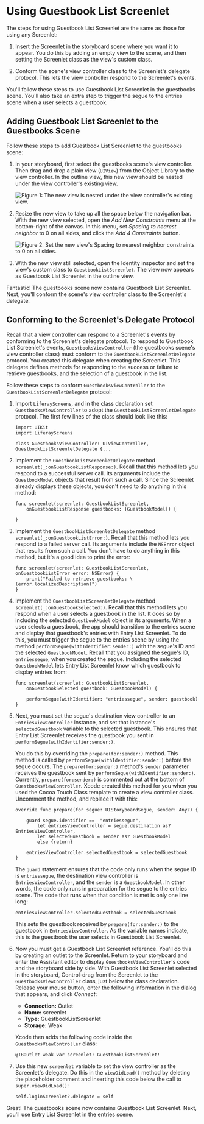 # Using Guestbook List Screenlet

The steps for using Guestbook List Screenlet are the same as those for using any 
Screenlet: 

1.  Insert the Screenlet in the storyboard scene where you want it to appear. 
    You do this by adding an empty view to the scene, and then setting the 
    Screenlet class as the view's custom class. 

2.  Conform the scene's view controller class to the Screenlet's delegate 
    protocol. This lets the view controller respond to the Screenlet's events. 

You'll follow these steps to use Guestbook List Screenlet in the guestbooks 
scene. You'll also take an extra step to trigger the segue to the entries scene 
when a user selects a guestbook. 

## Adding Guestbook List Screenlet to the Guestbooks Scene

Follow these steps to add Guestbook List Screenlet to the guestbooks scene: 

1.  In your storyboard, first select the guestbooks scene's view controller. 
    Then drag and drop a plain view (`UIView`) from the Object Library to the 
    view controller. In the outline view, this new view should be nested under 
    the view controller's existing view. 

    ![Figure 1: The new view is nested under the view controller's existing view.](../../../images/ios-lp-gb-view-outline.png)

2.  Resize the new view to take up all the space below the navigation bar. With 
    the new view selected, open the *Add New Constraints* menu at the 
    bottom-right of the canvas. In this menu, set *Spacing to nearest neighbor* 
    to 0 on all sides, and click the *Add 4 Constraints* button. 

    ![Figure 2: Set the new view's *Spacing to nearest neighbor* constraints to 0 on all sides.](../../../images/ios-lp-gb-constraints.png)

3.  With the new view still selected, open the Identity inspector and set the 
    view's custom class to `GuestbookListScreenlet`. The view now appears as 
    Guestbook List Screenlet in the outline view. 

Fantastic! The guestbooks scene now contains Guestbook List Screenlet. Next, 
you'll conform the scene's view controller class to the Screenlet's delegate. 

## Conforming to the Screenlet's Delegate Protocol

Recall that a view controller can respond to a Screenlet's events by conforming 
to the Screenlet's delegate protocol. To respond to Guestbook List Screenlet's 
events, `GuestbooksViewController` (the guestbooks scene's view controller 
class) must conform to the `GuestbookListScreenletDelegate` protocol. You 
created this delegate when creating the Screenlet. This delegate defines methods 
for responding to the success or failure to retrieve guestbooks, and the 
selection of a guestbook in the list. 

Follow these steps to conform `GuestbooksViewController` to the 
`GuestbookListScreenletDelegate` protocol: 

1.  Import `LiferayScreens`, and in the class declaration set 
    `GuestbooksViewController` to adopt the `GuestbookListScreenletDelegate` 
    protocol. The first few lines of the class should look like this: 

        import UIKit
        import LiferayScreens

        class GuestbooksViewController: UIViewController, GuestbookListScreenletDelegate {...

2.  Implement the `GuestbookListScreenletDelegate` method 
    `screenlet(_:onGuestbookListResponse:)`. Recall that this method lets you 
    respond to a successful server call. Its arguments include the 
    `GuestbookModel` objects that result from such a call. Since the Screenlet 
    already displays these objects, you don't need to do anything in this 
    method: 

        func screenlet(screenlet: GuestbookListScreenlet, 
            onGuestbookListResponse guestbooks: [GuestbookModel]) {

        }

3.  Implement the `GuestbookListScreenletDelegate` method 
    `screenlet(_:onGuestbookListError:)`. Recall that this method lets you 
    respond to a failed server call. Its arguments include the `NSError` object 
    that results from such a call. You don't have to do anything in this method, 
    but it's a good idea to print the error: 

        func screenlet(screenlet: GuestbookListScreenlet, onGuestbookListError error: NSError) {
            print("Failed to retrieve guestbooks: \(error.localizedDescription)")
        }

4.  Implement the `GuestbookListScreenletDelegate` method 
    `screenlet(_:onGuestbookSelected:)`. Recall that this method lets you 
    respond when a user selects a guestbook in the list. It does so by including 
    the selected `GuestbookModel` object in its arguments. When a user selects a 
    guestbook, the app should transition to the entries scene and display that 
    guestbook's entries with Entry List Screenlet. To do this, you must trigger 
    the segue to the entries scene by using the method 
    `performSegue(withIdentifier:sender:)` with the segue's ID and the selected 
    `GuestbookModel`. Recall that you assigned the segue's ID, `entriessegue`, 
    when you created the segue. Including the selected `GuestbookModel` lets 
    Entry List Screenlet know which guestbook to display entries from: 

        func screenlet(screenlet: GuestbookListScreenlet, 
            onGuestbookSelected guestbook: GuestbookModel) {

            performSegue(withIdentifier: "entriessegue", sender: guestbook)
        }

5.  Next, you must set the segue's destination view controller to an 
    `EntriesViewController` instance, and set that instance's 
    `selectedGuestbook` variable to the selected guestbook. This ensures that 
    Entry List Screenlet receives the guestbook you sent in 
    `performSegue(withIdentifier:sender:)`. 

    You do this by overriding the `prepare(for:sender:)` method. This method is 
    called by `performSegue(withIdentifier:sender:)` before the segue occurs. 
    The `prepare(for:sender:)` method's `sender` parameter receives the 
    guestbook sent by `performSegue(withIdentifier:sender:)`. Currently, 
    `prepare(for:sender:)` is commented out at the bottom of 
    `GuestbooksViewController`. Xcode created this method for you when you 
    used the Cocoa Touch Class template to create a view controller class. 
    Uncomment the method, and replace it with this: 

        override func prepare(for segue: UIStoryboardSegue, sender: Any?) {

            guard segue.identifier ==  "entriessegue",
                let entriesViewController = segue.destination as? EntriesViewController,
                let selectedGuestbook = sender as? GuestbookModel
                else {return}

            entriesViewController.selectedGuestbook = selectedGuestbook
        }

    The `guard` statement ensures that the code only runs when the segue ID is 
    `entriessegue`, the destination view controller is `EntriesViewController`, 
    and the `sender` is a `GuestbookModel`. In other words, the code only runs 
    in preparation for the segue to the entries scene. The code that runs when 
    that condition is met is only one line long: 

        entriesViewController.selectedGuestbook = selectedGuestbook

    This sets the guestbook received by `prepare(for:sender:)` to the guestbook 
    in `EntriesViewController`. As the variable names indicate, this is the 
    guestbook the user selects in Guestbook List Screenlet. 

6.  Now you must get a Guestbook List Screenlet reference. You'll do this by 
    creating an outlet to the Screenlet. Return to your storyboard and enter the 
    Assistant editor to display `GuestbooksViewController`'s code and the 
    storyboard side by side. With Guestbook List Screenlet selected in the 
    storyboard, Control-drag from the Screenlet to the 
    `GuestbooksViewController` class, just below the class declaration. Release 
    your mouse button, enter the following information in the dialog that 
    appears, and click *Connect*: 

    - **Connection:** Outlet
    - **Name:** screenlet
    - **Type:** GuestbookListScreenlet
    - **Storage:** Weak

    Xcode then adds the following code inside the `GuestbooksViewController` 
    class: 

        @IBOutlet weak var screenlet: GuestbookListScreenlet!

7.  Use this new `screenlet` variable to set the view controller as the 
    Screenlet's delegate. Do this in the `viewDidLoad()` method by deleting the 
    placeholder comment and inserting this code below the call to 
    `super.viewDidLoad()`:

        self.loginScreenlet?.delegate = self

Great! The guestbooks scene now contains Guestbook List Screenlet. Next, you'll 
use Entry List Screenlet in the entries scene. 
